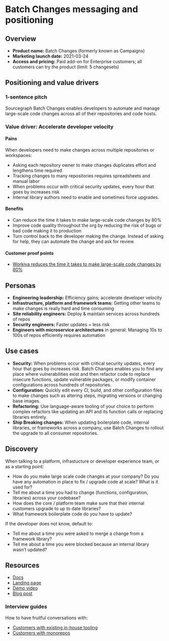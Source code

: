 # Batch Changes messaging and positioning 

## Overview

- **Product name:** Batch Changes (formerly known as Campaigns)
- **Marketing launch date:** 2021-03-24
- **Access and pricing:** Paid add-on for Enterprise customers; all customers can try the product (limit: 5 changesets)

## Positioning and value drivers

### 1-sentence pitch

Sourcegraph Batch Changes enables developers to automate and manage large-scale code changes across all of their repositories and code hosts.

### Value driver: Accelerate developer velocity 

#### Pains

When developers need to make changes across multiple repositories or workspaces:

- Asking each repository owner to make changes duplicates effort and lengthens time required
- Tracking changes to many repositories requires spreadsheets and manual labor
- When problems occur with critical security updates, every hour that goes by increases risk
- Internal library authors need to enable and sometimes force upgrades.

#### Benefits

- Can reduce the time it takes to make large-scale code changes by 80%
- Improve code quality throughout the org by reducing the risk of bugs or bad code making it to production
- Turn control back to the developer making the change. Instead of asking for help, they can automate the change and ask for review.

#### Customer proof points

- [Workiva reduces the time it takes to make large-scale code changes by 80%](https://about.sourcegraph.com/case-studies/workiva-automates-large-scale-code-changes)

## Personas

- **Engineering leadership:** Efficiency gains; accelerate developer velocity 
- **Infrastructure, platform and framework teams:** Getting other teams to make changes is really hard and time consuming
- **Site reliability engineers:** Deploy & maintain services across hundreds of repos
- **Security engineers:** Faster updates = less risk
- **Engineers with microservice architectures** in general: Managing 10s to 100s of repos efficiently requires automation

## Use cases

- **Security:** When problems occur with critical security updates, every hour that goes by increases risk. Batch Changes enables you to find any place where vulnerabilities exist and then refactor code to replace insecure functions, update vulnerable packages, or modify container configurations across hundreds of repositories.
- **Configuration:** Quickly edit every CI, build, and other configuration files to make changes such as altering steps, migrating versions or changing base images.
- **Refactoring:** Use language-aware tooling of your choice to perform complex refactors like updating an API and its function calls or replacing libraries entirely. 
- **Ship Breaking changes:** When updating boilerplate code, internal libraries, or frameworks across a company, use Batch Changes to rollout the upgrade to all consumer repositories. 

## Discovery 

When talking to a platform, infrastucture or developer experience team, or as a starting point:

- How do you make large scale code changes at your company? Do you have any automation in place to fix / upgrade code at scale? What is it used for?
- Tell me about a time you had to change (functions, configuration, libraries) across your codebase?
- How does the core / platform team make sure that their internal customers upgrade to up to date libraries?
- What framework boilerplate code do you have to update?

If the developer does not know, default to:

- Tell me about a time you were asked to merge a change from a framework library?
- Tell me about a time you were blocked because an internal library wasn’t updated?

## Resources

- [Docs](https://docs.sourcegraph.com/batch_changes)
- [Landing page](https://about.sourcegraph.com/batch-changes)
- [Demo video](https://www.youtube.com/watch?v=eOmiyXIWTCw)
- [Blog post](https://about.sourcegraph.com/blog/introducing-batch-changes/)

### Interview guides

How to have fruitful conversations with:
 
- [Customers with existing in-house tooling](https://docs.google.com/document/d/1MuPIUh9Hr7hR3eWsa_uyeZpyA9N_-G4xPJaywvidZeU)
- [Customers with monorepos](https://docs.google.com/document/d/1jtDzkpTLer3Fbt__-SRB6RmFuo2YRuBFmyUSZ-H1A6I)



